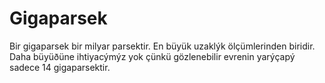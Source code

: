 # Gigaparsek

Bir gigaparsek bir milyar parsektir. En büyük uzaklýk ölçümlerinden biridir.
Daha büyüðüne ihtiyacýmýz yok çünkü gözlenebilir evrenin yarýçapý sadece 14
gigaparsektir.
